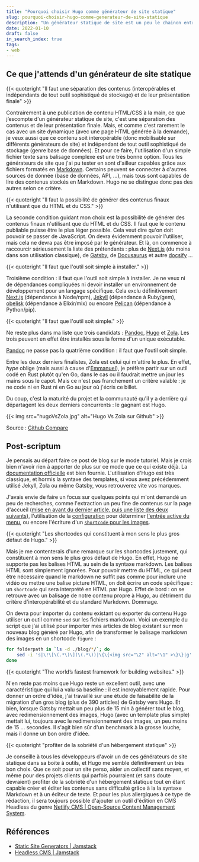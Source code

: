 ```yaml
---
title: "Pourquoi choisir Hugo comme générateur de site statique"
slug: pourquoi-choisir-hugo-comme-generateur-de-site-statique
description: "Un générateur statique de site est un peu le chainon entre un site écrit de A à Z en HTML/CSS à la main, et un site dynamique nécessitant un serveur et une technologie spécifique (PHP, Python, JavaScript, Elixir ...). Parmi l'offre pléthorique de générateur de ce type, pourquoi choisir Hugo ?"
date: 2022-01-10
draft: false
in_search_index: true
tags:
- web
---
```


## Ce que j'attends d'un générateur de site statique

{{< quoteright "Il faut une séparation des contenus (interopérables et indépendants de tout outil sophistiqué de stockage) et de leur présentation finale" >}}

Contrairement à une publication de contenu HTML/CSS à la main, ce que j’escompte d'un générateur statique de site, c'est une séparation des contenus et de leur présentation finale. Mais, et comme c'est rarement le cas avec un site dynamique (avec une page HTML générée à la demande), je veux aussi que ce contenu soit interopérable (donc mobilisable sur différents générateurs de site) et indépendant de tout outil sophistiqué de stockage (genre base de données). Et pour ce faire, l'utilisation d'un simple fichier texte sans balisage complexe est une très bonne option. Tous les générateurs de site que j'ai pu tester en sont d'ailleur capables grâce aux fichiers formatés en [Markdown](https://daringfireball.net/projects/markdown/syntax). Certains peuvent se connecter à d'autres sources de donnée (base de données, API, ...), mais tous sont capables de lire des contenus stockés en Markdown. Hugo ne se distingue donc pas des autres selon ce critère.

{{< quoteright "Il faut la possibilité de générer des contenus finaux n'utilisant que du HTML et du CSS." >}}

La seconde condition guidant mon choix est la possibilité de générer des contenus finaux n'utilisant que du HTML et du CSS. Il faut que le contenu publiable puisse être le plus léger possible. Cela veut dire qu'on doit pouvoir se passer de JavaScript. On devra évidemment pouvoir l'utiliser, mais cela ne devra pas être imposé par le générateur. Et là, on commence à raccourcir sérieusement la liste des prétendants : plus de [Next.js](https://nextjs.org/) (du moins dans son utilisation classique), de [Gatsby](https://www.gatsbyjs.com/), de [Docusaurus](https://docusaurus.io/) et autre [docsify](https://docsify.js.org/#/) ...

{{< quoteright "Il faut que l'outil soit simple à installer." >}}

Troisième condition : il faut que l'outil soit simple à installer. Je ne veux ni de dépendances compliquées ni devoir installer un environnement de développement pour un langage spécifique. Cela exclu définitivement [Next.js](https://nextjs.org/docs/advanced-features/static-html-export) (dépendance à Node/npm), [Jekyll](https://jekyllrb.com/) (dépendance à Ruby/gem), [obelisk](https://github.com/BennyHallett/obelisk)  (dépendance à Elixir/mix) ou encore [Pelican](https://blog.getpelican.com/) (dépendance à Python/pip).

{{< quoteright "Il faut que l'outil soit simple." >}}

Ne reste plus dans ma liste que trois candidats : [Pandoc](https://pandoc.org/), [Hugo](https://gohugo.io/) et [Zola](https://www.getzola.org/). Les trois peuvent en effet être installés sous la forme d'un unique exécutable.

[Pandoc](https://www.ordecon.com/2020/07/pandoc-as-a-site-generator.html) ne passe pas la quatrième condition : il faut que l'outil soit simple.

Entre les deux derniers finalistes, Zola est celui qui m'attire le  plus. En effet, *hype* oblige (mais aussi à cause d'[Emmanuel](https://caen.camp/talks/rust-ou-le-plaisir-de-coder)), je préfère partir sur un outil codé en Rust plutôt qu'en Go, dans le cas ou il faudrait mettre un jour les mains sous le capot. Mais ce n'est pas franchement un critère valable : je ne code ni en Rust ni en Go au jour où j'écris ce billet.

Du coup, c'est la maturité du projet et la communauté qu'il y a derrière qui départagent les deux derniers concurrents : le gagnant est Hugo.

{{< img src="hugoVsZola.jpg" alt="Hugo Vs Zola sur Github" >}}

Source : [Github Compare](https://www.githubcompare.com/gohugoio/hugo+getzola/zola)

## Post-scriptum

Je pensais au départ faire ce post de blog sur le mode tutoriel. Mais je crois bien n'avoir rien à apporter de plus sur ce mode que ce qui existe déjà. La [documentation officielle](https://gohugo.io/documentation/) est bien fournie. L'utilisation d'Hugo est très classique, et hormis la syntaxe des templates, si vous avez précédemment utilisé Jekyll, Zola ou même Gatsby, vous retrouverez vite vos marques.

J'avais envie de faire un focus sur quelques points qui m'ont demandé un peu de recherches, comme l'extraction un peu fine de contenus sur la page d'accueil ([mise en avant du dernier article, puis une liste des deux suivants](https://github.com/alexisjanvier/alexisjanvier-net/blob/main/layouts/index.html#L7)), l'utilisation de la [configuration](https://github.com/alexisjanvier/alexisjanvier-net/blob/main/config.toml#L35) pour déterminer [l'entrée active du menu](https://github.com/alexisjanvier/alexisjanvier-net/blob/main/layouts/partials/menu.html#L3), ou encore l'écriture d'un [`shortcode` pour les images](https://github.com/alexisjanvier/alexisjanvier-net/blob/main/layouts/shortcodes/img.html).

{{< quoteright "Les shortcodes qui constituent à mon sens le plus gros défaut de Hugo." >}}

Mais je me contenterais d'une remarque sur les shortcodes justement, qui constituent à mon sens le plus gros défaut de Hugo. En effet, Hugo ne supporte pas les balises HTML au sein de la syntaxe markdown. Les balises HTML sont simplement ignorées. Pour pouvoir mettre du HTML, ce qui peut être nécessaire quand le markdown ne suffit pas comme pour inclure une vidéo ou mettre une balise picture HTML, on doit écrire un code spécifique : un `shortcode` qui sera interprété en HTML par Hugo. Effet de bord : on se retrouve avec un balisage de notre contenu propre à Hugo, au détriment du critère d'interopérabilité et du standard Markdown. Dommage.

On devra pour importer du contenu existant ou exporter du contenu Hugo utiliser un outil comme `sed` sur les fichiers markdown. Voici un exemple du script que j'ai utilisé pour importer mes articles de blog existant sur mon nouveau blog généré par Hugo, afin de transformer le balisage markdown des images en un shortcode `figure` :

```bash
for folderpath in `ls -d ./blog/*/`; do
	sed -i 's|\!\[\(.*\)\](\(.*\))|\{\{<img src="\2" alt="\1" >\}\}|g' ${folderpath}/index.md
done
```
{{< quoteright "The world’s fastest framework for building websites." >}}

N'en reste pas moins que Hugo reste un excellent outil, avec une caractéristique qui lui a valu sa baseline : il est incroyablement rapide. Pour donner un ordre d'idée, j'ai travaillé sur une étude de faisabilité de la migration d'un gros blog (plus de 390 articles) de Gatsby vers Hugo. Et bien, lorsque Gatsby mettait un peu plus de 15 min à générer tout le blog, avec redimensionnement des images, Hugo (avec un template plus simple) mettait lui, toujours avec le redimensionnement des images, un peu moins de 15 ... secondes. Il s'agit bien sûr d'un benchmark à la grosse louche, mais il donne un bon ordre d'idée.

{{< quoteright "profiter de la sobriété d'un hébergement statique" >}}

Je conseille à tous les développeurs d'avoir un de ces générateurs de site statique dans sa boite à outils, et Hugo me semble définitivement un très bon choix. Que ce soit pour un site perso, aider un collectif sans moyen, et même pour des projets clients qui parfois pourraient (et sans doute devraient) profiter de la sobriété d'un hébergement statique tout en étant capable créer et éditer les contenus sans difficulté grâce à la la syntaxe Markdown et à un éditeur de texte. Et pour les plus allergiques à ce type de rédaction, il sera toujours possible d'ajouter un outil d'édition en CMS Headless du genre [Netlify CMS | Open-Source Content Management System](https://www.netlifycms.org/).

## Références

- [Static Site Generators | Jamstack](https://jamstack.org/generators/)
- [Headless CMS | Jamstack](https://jamstack.org/headless-cms/)
